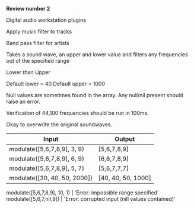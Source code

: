 **Review number 2**

Digital audio workstation plugins

Apply music filter to tracks

Band pass filter for artists

Takes a sound wave, an upper and lower value and filters any frequencies out of the specified range

Lower _then_ Upper

Default lower = 40
Default upper = 1000

Null values are sometimes found in the array. Any null/nil present should raise an error.

Verification of 44,100 frequencies should be run in 100ms.

Okay to overwrite the original soundwaves.

Input | Output
----- | -----
modulate([5,6,7,8,9], 3, 9) | [5,6,7,8,9]
modulate([5,6,7,8,9], 6, 9) | [6,6,7,8,9]
modulate([5,6,7,8,9], 5, 7) | [5,6,7,7,7]
modulate([30, 40, 50, 2000]) | [40, 40, 50, 1000]

modulate([5,6,7,8,9], 10, 1) | 'Error: impossible range specified'
modulate([5,6,7,nil,9]) | 'Error: corrupted input (nill values contained)'
